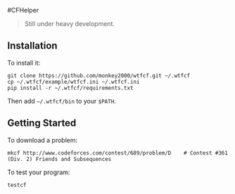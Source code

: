 #CFHelper
> Still under heavy development.

## Installation
To install it:
```shell
git clone https://github.com/monkey2000/wtfcf.git ~/.wtfcf
cp ~/.wtfcf/example/wtfcf.ini ~/.wtfcf.ini
pip install -r ~/.wtfcf/requirements.txt
```

Then add `~/.wtfcf/bin` to your `$PATH`.

## Getting Started
To download a problem:
```shell
mkcf http://www.codeforces.com/contest/689/problem/D    # Contest #361 (Div. 2) Friends and Subsequences
```

To test your program:
```shell
testcf
```
